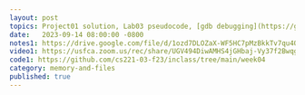 ```yaml
---
layout: post
topics: Project01 solution, Lab03 pseudocode, [gdb debugging](https://github.com/usfca-cs-tools/docs/blob/main/gdb-debugging.md)
date:   2023-09-14 08:00:00 -0800
notes1: https://drive.google.com/file/d/1ozd7DLOZaX-WF5HC7pMzBkkTv7qu4Qk_/view?usp=share_link
video1: https://usfca.zoom.us/rec/share/UGV494DiwAMHS4jGHbaj-Vy37f2BwqgoQhlXokvE7PZ6x6oN2d_hrJY1m1aml9Un.J93z7xkheazKChi7
code1: https://github.com/cs221-03-f23/inclass/tree/main/week04
category: memory-and-files
published: true
---
```

